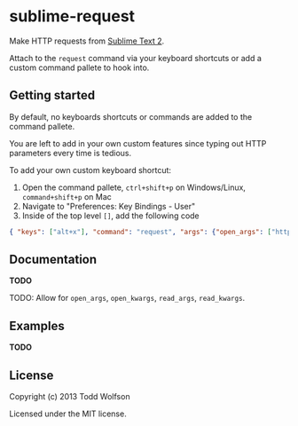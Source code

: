 # sublime-request

Make HTTP requests from [Sublime Text 2][subl].

Attach to the `request` command via your keyboard shortcuts or add a custom command pallete to hook into.

[subl]: http://www.sublimetext.com/2

## Getting started

By default, no keyboards shortcuts or commands are added to the command pallete.

You are left to add in your own custom features since typing out HTTP parameters every time is tedious.

To add your own custom keyboard shortcut:

1. Open the command pallete, `ctrl+shift+p` on Windows/Linux, `command+shift+p` on Mac
2. Navigate to "Preferences: Key Bindings - User"
3. Inside of the top level `[]`, add the following code

```json
{ "keys": ["alt+x"], "command": "request", "args": {"open_args": ["http://localhost:3000/"]} }
```

## Documentation
__TODO__

TODO: Allow for `open_args`, `open_kwargs`, `read_args`, `read_kwargs`.

## Examples
__TODO__

## License
Copyright (c) 2013 Todd Wolfson

Licensed under the MIT license.

